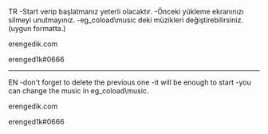 TR
-Start verip başlatmanız yeterli olacaktır.
-Önceki yükleme ekranınızı silmeyi unutmayınız.
-eg_coload\music deki müzikleri değiştirebilirsiniz.(uygun formatta.)

erengedik.com

erenged1k#0666

---------------------------------------------

EN
-don't forget to delete the previous one
-it will be enough to start
-you can change the music in  eg_coload\music.

erengedik.com

erenged1k#0666